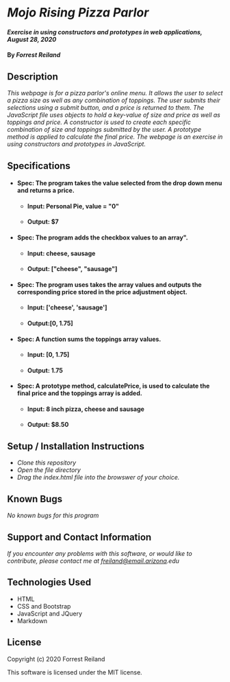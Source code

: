 # _Mojo Rising Pizza Parlor_

#### _Exercise in using constructors and prototypes in web applications, August 28, 2020_

#### By _Forrest Reiland_

## Description 

_This webpage is for a pizza parlor's online menu. It allows the user to select a pizza size as well as any combination of toppings. The user submits their selections using a submit button, and a price is returned to them. The JavaScript file uses objects to hold a key-value of size and price as well as toppings and price. A constructor is used to create each specific combination of size and toppings submitted by the user. A prototype method is applied to calculate the final price. The webpage is an exercise in using constructors and prototypes in JavaScript._

## Specifications

* #### **Spec**:  The program takes the value selected from the drop down menu and returns a price.
  * #### **Input**: Personal Pie, value = "0"
  * #### **Output**: $7

* #### **Spec**:  The program adds the checkbox values to an array".
  * #### **Input**: cheese, sausage
  * #### **Output**: ["cheese", "sausage"]

* #### **Spec**:  The program uses takes the array values and outputs the corresponding price stored in the price adjustment object.
  * #### **Input**: ['cheese', 'sausage']
  * #### **Output**:[0, 1.75]

* #### **Spec**:  A function sums the toppings array values.
  * #### **Input**: [0, 1.75]
  * #### **Output**: 1.75

* #### **Spec**:  A prototype method, calculatePrice, is used to calculate the final price and the toppings array is added.
  * #### **Input**: 8 inch pizza, cheese and sausage
  * #### **Output**: $8.50

## Setup / Installation Instructions

* _Clone this repository_
* _Open the file directory_
* _Drag the index.html file into the browswer of your choice._

## Known Bugs

_No known bugs for this program_

## Support and Contact Information

_If you encounter any problems with this software, or would like to contribute, please contact me at freiland@email.arizona.edu_

## Technologies Used

* HTML
* CSS and Bootstrap
* JavaScript and JQuery
* Markdown 

## License 

Copyright (c) 2020 Forrest Reiland

This software is licensed under the MIT license.
